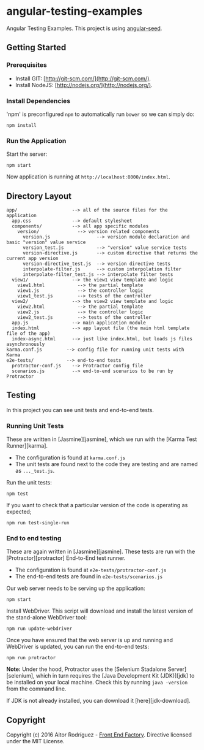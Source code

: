 # angular-testing-examples

Angular Testing Examples. This project is using [angular-seed](https://github.com/angular/angular-seed).


## Getting Started

### Prerequisites

* Install GIT: [http://git-scm.com/](http://git-scm.com/).
* Install NodeJS: [http://nodejs.org/](http://nodejs.org/).

### Install Dependencies

'npm' is preconfigured `npm` to automatically run `bower` so we can simply do:

```
npm install
```

### Run the Application

Start the server:

```
npm start
```

Now application is running at `http://localhost:8000/index.html`.


## Directory Layout

```
app/                    --> all of the source files for the application
  app.css               --> default stylesheet
  components/           --> all app specific modules
    version/              --> version related components
      version.js                 --> version module declaration and basic "version" value service
      version_test.js            --> "version" value service tests
      version-directive.js       --> custom directive that returns the current app version
      version-directive_test.js  --> version directive tests
      interpolate-filter.js      --> custom interpolation filter
      interpolate-filter_test.js --> interpolate filter tests
  view1/                --> the view1 view template and logic
    view1.html            --> the partial template
    view1.js              --> the controller logic
    view1_test.js         --> tests of the controller
  view2/                --> the view2 view template and logic
    view2.html            --> the partial template
    view2.js              --> the controller logic
    view2_test.js         --> tests of the controller
  app.js                --> main application module
  index.html            --> app layout file (the main html template file of the app)
  index-async.html      --> just like index.html, but loads js files asynchronously
karma.conf.js         --> config file for running unit tests with Karma
e2e-tests/            --> end-to-end tests
  protractor-conf.js    --> Protractor config file
  scenarios.js          --> end-to-end scenarios to be run by Protractor
```


## Testing

In this project you can see unit tests and end-to-end tests.

### Running Unit Tests

These are written in [Jasmine][jasmine], which we run with the [Karma Test Runner][karma].

* The configuration is found at `karma.conf.js`
* The unit tests are found next to the code they are testing and are named as `..._test.js`.

Run the unit tests:

```
npm test
```

If you want to check that a particular version of the code is operating as expected;

```
npm run test-single-run
```

### End to end testing

These are again written in [Jasmine][jasmine]. These tests are run with the [Protractor][protractor] End-to-End test runner.

* The configuration is found at `e2e-tests/protractor-conf.js`
* The end-to-end tests are found in `e2e-tests/scenarios.js`

Our web server needs to be serving up the application:

```
npm start
```

Install WebDriver. This script will download and install the latest version of the stand-alone WebDriver tool:

```
npm run update-webdriver
```

Once you have ensured that the web server is up and running and WebDriver is updated, you can run the end-to-end tests:

```
npm run protractor
```

**Note:**
Under the hood, Protractor uses the [Selenium Stadalone Server][selenium], which in turn requires the [Java Development Kit (JDK)][jdk] to be installed on your local machine. Check this by running `java -version` from the command line.

If JDK is not already installed, you can download it [here][jdk-download].

## Copyright

Copyright (c) 2016 Aitor Rodríguez - [Front End Factory](http://www.frontendfactory.es). Directive licensed under the MIT License.
